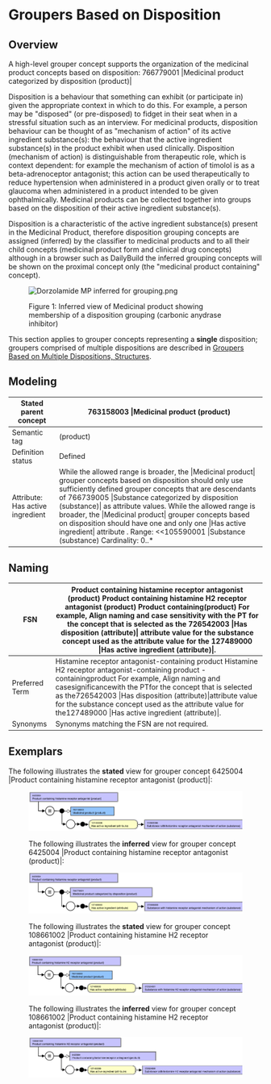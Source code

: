 # Groupers Based on Disposition

## Overview

A high-level grouper concept supports the organization of the medicinal product concepts based on disposition: 766779001 |Medicinal product categorized by disposition (product)|

Disposition is a behaviour that something can exhibit (or participate in) given the appropriate context in which to do this. For example, a person may be "disposed" (or pre-disposed) to fidget in their seat when in a stressful situation such as an interview. For medicinal products, disposition behaviour can be thought of as "mechanism of action" of its active ingredient substance(s): the behaviour that the active ingredient substance(s) in the product exhibit when used clinically. Disposition (mechanism of action) is distinguishable from therapeutic role, which is context dependent: for example the mechanism of action of timolol is as a beta-adrenoceptor antagonist; this action can be used therapeutically to reduce hypertension when administered in a product given orally or to treat glaucoma when administered in a product intended to be given ophthalmically. Medicinal products can be collected together into groups based on the disposition of their active ingredient substance(s). 

Disposition is a characteristic of the active ingredient substance(s) present in the Medicinal Product, therefore disposition grouping concepts are assigned (inferred) by the classifier to medicinal products and to all their child concepts (medicinal product form and clinical drug concepts) although in a browser such as DailyBuild the inferred grouping concepts will be shown on the proximal concept only (the "medicinal product containing" concept).

<figure><img src="attachments/293568795/293568796.png" alt="Dorzolamide MP inferred for grouping.png" title=""><figcaption><p>Figure 1: Inferred view of Medicinal product showing membership of a disposition grouping (carbonic anydrase inhibitor)</p></figcaption></figure>

  

This section applies to grouper concepts representing a **single** disposition; groupers comprised of multiple dispositions are described in [Groupers Based on Multiple Dispositions, Structures](174691077.html).

## Modeling

| Stated parent concept | 763158003 \|Medicinal product (product) |
|---|---|
| Semantic tag | (product) |
| Definition status | Defined |
| Attribute: Has active ingredient | While the allowed range is broader, the \|Medicinal product\| grouper concepts based on disposition should only use sufficiently defined grouper concepts that are descendants of 766739005 \|Substance categorized by disposition (substance)\| as attribute values. While the allowed range is broader, the \|Medicinal product\| grouper concepts based on disposition should have one and only one \|Has active ingredient\| attribute . Range: <<105590001 \|Substance (substance) Cardinality: 0..* |

## Naming

| FSN | Product containing histamine receptor antagonist (product) Product containing histamine H2 receptor antagonist (product) Product containing<Active ingredient PT>(product) For example, Align naming and case sensitivity with the PT for the concept that is selected as the 726542003 \|Has disposition (attribute)\| attribute value for the substance concept used as the attribute value for the 127489000 \|Has active ingredient (attribute)\|. |
|---|---|
| Preferred Term | Histamine receptor antagonist-containing product Histamine H2 receptor antagonist-containing product <Active ingredient PT>-containingproduct For example, Align naming and casesignificancewith the PTfor the concept that is selected as the726542003 \|Has disposition (attribute)\|attribute value for the substance concept used as the attribute value for the127489000 \|Has active ingredient (attribute)\|. |
| Synonyms | Synonyms matching the FSN are not required. |

## Exemplars

The following illustrates the **stated** view for grouper concept 6425004 |Product containing histamine receptor antagonist (product)|:

<figure><img src="images/174690995.png" alt="" title=""><figcaption><p>The following illustrates the <strong>inferred</strong> view for grouper concept 6425004 |Product containing histamine receptor antagonist (product)|:</p></figcaption></figure>

  

<figure><img src="images/174690994.png" alt="" title=""><figcaption><p>The following illustrates the <strong>stated</strong> view for grouper concept 108661002 |Product containing histamine H2 receptor antagonist (product)|:</p></figcaption></figure>

  

<figure><img src="images/174690993.png" alt="" title=""><figcaption><p>The following illustrates the <strong>inferred</strong> view for grouper concept 108661002 |Product containing histamine H2 receptor antagonist (product)|:</p></figcaption></figure>

  

<figure><img src="images/174690992.png" alt="" title=""></figure>

  

